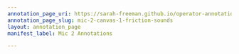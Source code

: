 ```yaml
---
annotation_page_uri: https://sarah-freeman.github.io/operator-annotations/annotations/mic-2-canvas-1-friction-sounds.json
annotation_page_slug: mic-2-canvas-1-friction-sounds
layout: annotation_page
manifest_label: Mic 2 Annotations

---
```

